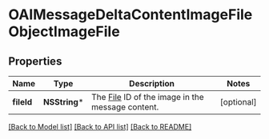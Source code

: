 # OAIMessageDeltaContentImageFileObjectImageFile

## Properties
Name | Type | Description | Notes
------------ | ------------- | ------------- | -------------
**fileId** | **NSString*** | The [File](/docs/api-reference/files) ID of the image in the message content. | [optional] 

[[Back to Model list]](../README.md#documentation-for-models) [[Back to API list]](../README.md#documentation-for-api-endpoints) [[Back to README]](../README.md)


